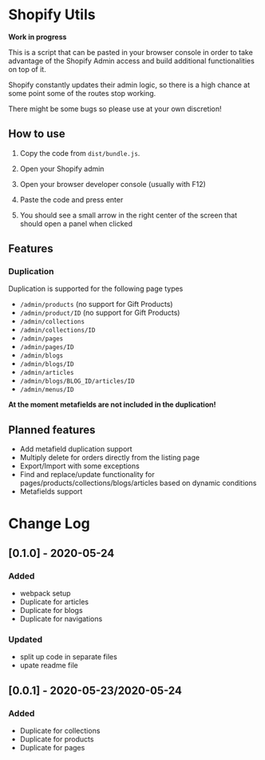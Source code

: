 # Shopify Utils

**Work in progress**

This is a script that can be pasted in your browser console in order to take advantage of the Shopify Admin access and build additional functionalities on top of it.

Shopify constantly updates their admin logic, so there is a high chance at some point some of the routes stop working.

There might be some bugs so please use at your own discretion!

## How to use

1) Copy the code from `dist/bundle.js`.

2) Open your Shopify admin

3) Open your browser developer console (usually with F12)

4) Paste the code and press enter

5) You should see a small arrow in the right center of the screen that should open a panel when clicked

## Features

### Duplication

Duplication is supported for the following page types

- `/admin/products` (no support for Gift Products)
- `/admin/product/ID` (no support for Gift Products)
- `/admin/collections`
- `/admin/collections/ID`
- `/admin/pages`
- `/admin/pages/ID`
- `/admin/blogs`
- `/admin/blogs/ID`
- `/admin/articles`
- `/admin/blogs/BLOG_ID/articles/ID`
- `/admin/menus/ID`

**At the moment metafields are not included in the duplication!**

## Planned features

- Add metafield duplication support
- Multiply delete for orders directly from the listing page
- Export/Import with some exceptions
- Find and replace/update functionality for pages/products/collections/blogs/articles based on dynamic conditions
- Metafields support

# Change Log

## [0.1.0] - 2020-05-24

### Added
 
- webpack setup
- Duplicate for articles
- Duplicate for blogs
- Duplicate for navigations

### Updated

- split up code in separate files
- upate readme file

## [0.0.1] - 2020-05-23/2020-05-24
 
### Added
 
- Duplicate for collections
- Duplicate for products
- Duplicate for pages